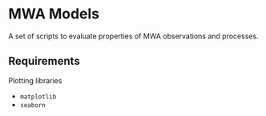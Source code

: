 # MWA Models

A set of scripts to evaluate properties of MWA observations and processes.


## Requirements

Plotting libraries

- `matplotlib`
- `seaborn`